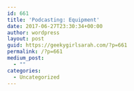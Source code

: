 ```yaml
---
id: 661
title: 'Podcasting: Equipment'
date: 2017-06-27T23:30:34+00:00
author: wordpress
layout: post
guid: https://geekygirlsarah.com/?p=661
permalink: /?p=661
medium_post:
  - ""
categories:
  - Uncategorized
---
```

